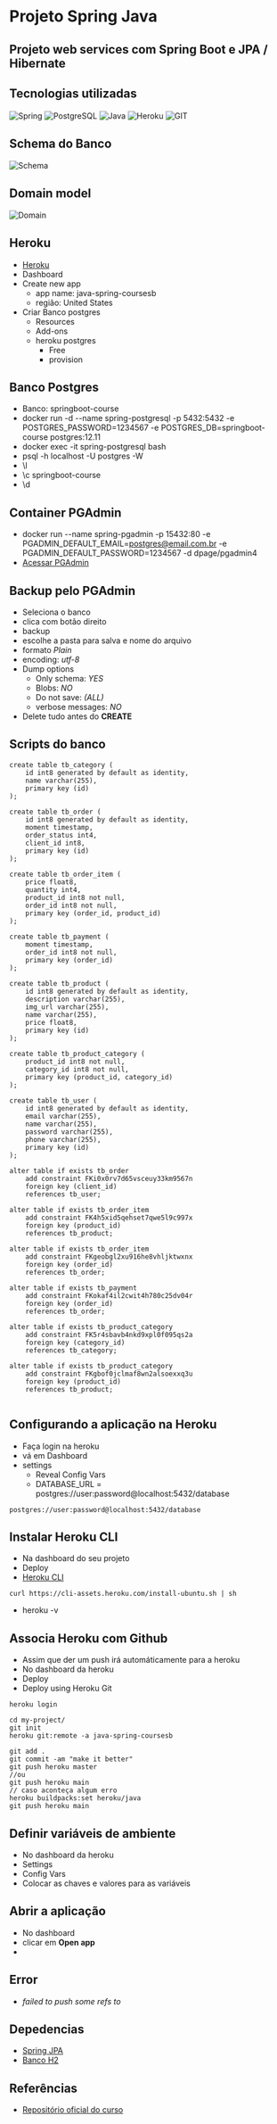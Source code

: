 
# Projeto Spring Java

## Projeto web services com Spring Boot e JPA / Hibernate

## Tecnologias utilizadas

<div style="display: inline_block">
  <img align="center" alt="Spring" src="https://img.shields.io/badge/Spring-6DB33F?style=for-the-badge&logo=spring&logoColor=white" />
  <img align="center" alt="PostgreSQL" src="https://img.shields.io/badge/PostgreSQL-316192?style=for-the-badge&logo=postgresql&logoColor=white" />
  <img align="center" alt="Java" src="https://img.shields.io/badge/Java-ED8B00?style=for-the-badge&logo=java&logoColor=white" />
  <img align="center" alt="Heroku" src="https://img.shields.io/badge/Heroku-430098?style=for-the-badge&logo=heroku&logoColor=white" />
  <img align="center" alt="GIT" src="https://img.shields.io/badge/Git-E34F26?style=for-the-badge&logo=git&logoColor=white" />
  <!-- <img width="64" style="color:#fff; background-color: #fff; margin: 5px" src="https://cdn.jsdelivr.net/gh/devicons/devicon/icons/apache/apache-original-wordmark.svg" />-->
</div>

## Schema do Banco

![Schema](./assets/schemadb.png)

## Domain model

![Domain](./assets/DomainModel.png)

## Heroku
- [Heroku](https://www.heroku.com/#)
- Dashboard
- Create new app
  - app name: java-spring-coursesb
  - região: United States
- Criar Banco postgres
  - Resources
  - Add-ons
  - heroku postgres
    - Free
    - provision
## Banco Postgres
- Banco: springboot-course
- docker run -d --name spring-postgresql -p 5432:5432 -e POSTGRES_PASSWORD=1234567 -e POSTGRES_DB=springboot-course postgres:12.11
- docker exec -it spring-postgresql bash
- psql -h localhost -U postgres -W
- \l
- \c springboot-course
- \d
## Container PGAdmin
- docker run --name spring-pgadmin -p 15432:80 -e PGADMIN_DEFAULT_EMAIL=postgres@email.com.br -e PGADMIN_DEFAULT_PASSWORD=1234567 -d dpage/pgadmin4
- [Acessar PGAdmin](http://localhost:15432)

## Backup pelo PGAdmin
- Seleciona o banco
- clica com botão direito
- backup
- escolhe a pasta para salva e nome do arquivo
- formato *Plain*
- encoding: *utf-8*
- Dump options
  - Only schema: *YES*
  - Blobs: *NO*
  - Do not save: *(ALL)*
  - verbose messages: *NO*
- Delete tudo antes do **CREATE**

## Scripts do banco
```
create table tb_category (
    id int8 generated by default as identity,
    name varchar(255),
    primary key (id)
);
    
create table tb_order (
    id int8 generated by default as identity,
    moment timestamp,
    order_status int4,
    client_id int8,
    primary key (id)
);
    
create table tb_order_item (
    price float8,
    quantity int4,
    product_id int8 not null,
    order_id int8 not null,
    primary key (order_id, product_id)
);
    
create table tb_payment (
    moment timestamp,
    order_id int8 not null,
    primary key (order_id)
);

create table tb_product (
    id int8 generated by default as identity,
    description varchar(255),
    img_url varchar(255),
    name varchar(255),
    price float8,
    primary key (id)
);
    
create table tb_product_category (
    product_id int8 not null,
    category_id int8 not null,
    primary key (product_id, category_id)
);

create table tb_user (
    id int8 generated by default as identity,
    email varchar(255),
    name varchar(255),
    password varchar(255),
    phone varchar(255),
    primary key (id)
);
    
alter table if exists tb_order 
    add constraint FKi0x0rv7d65vsceuy33km9567n 
    foreign key (client_id) 
    references tb_user;

alter table if exists tb_order_item 
    add constraint FK4h5xid5qehset7qwe5l9c997x 
    foreign key (product_id) 
    references tb_product;

alter table if exists tb_order_item 
    add constraint FKgeobgl2xu916he8vhljktwxnx 
    foreign key (order_id) 
    references tb_order;
    
alter table if exists tb_payment 
    add constraint FKokaf4il2cwit4h780c25dv04r 
    foreign key (order_id) 
    references tb_order;

alter table if exists tb_product_category 
    add constraint FK5r4sbavb4nkd9xpl0f095qs2a 
    foreign key (category_id) 
    references tb_category;

alter table if exists tb_product_category 
    add constraint FKgbof0jclmaf8wn2alsoexxq3u 
    foreign key (product_id) 
    references tb_product;
    

```

## Configurando a aplicação na Heroku
- Faça login na heroku
- vá em Dashboard
- settings
    - Reveal Config Vars
    - DATABASE_URL = postgres://user:password@localhost:5432/database
```
postgres://user:password@localhost:5432/database

```

## Instalar Heroku CLI
- Na dashboard do seu projeto
- Deploy
- [Heroku CLI](https://devcenter.heroku.com/articles/heroku-cli)
```
curl https://cli-assets.heroku.com/install-ubuntu.sh | sh
```
- heroku -v
 
## Associa Heroku com Github
- Assim que der um push irá automáticamente para a heroku
- No dashboard da heroku
- Deploy
- Deploy using Heroku Git
```
heroku login

cd my-project/
git init
heroku git:remote -a java-spring-coursesb

git add .
git commit -am "make it better"
git push heroku master
//ou
git push heroku main
// caso aconteça algum erro
heroku buildpacks:set heroku/java
git push heroku main
```

## Definir variáveis de ambiente
- No dashboard da heroku
- Settings
- Config Vars
- Colocar as chaves e valores para as variáveis

## Abrir a aplicação
- No dashboard
- clicar em **Open app**
- 

## Error
- *failed to push some refs to*


## Depedencias
- [Spring JPA](https://mvnrepository.com/artifact/org.springframework.boot/spring-boot-starter-data-jpa)
- [Banco H2](https://mvnrepository.com/artifact/com.h2database/h2)


## Referências
- [Repositório oficial do curso](https://github.com/acenelio/workshop-springboot2-jpa)
